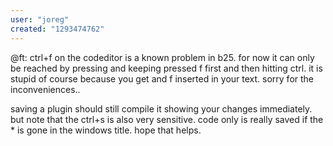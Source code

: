 ```yaml
---
user: "joreg"
created: "1293474762"
---
```


@ft: ctrl+f on the codeditor is a known problem in b25. for now it can only be reached by pressing and keeping pressed f first and then hitting ctrl. it is stupid of course because you get and f inserted in your text. sorry for the inconveniences..

saving a plugin should still compile it showing your changes immediately. but note that the ctrl+s is also very sensitive. code only is really saved if the * is gone in the windows title. hope that helps.
